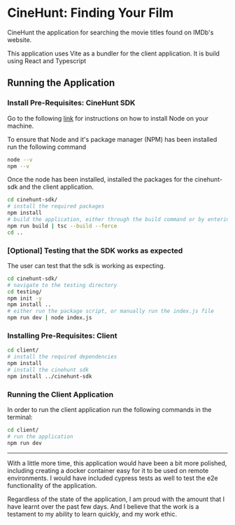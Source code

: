 # CineHunt: Finding Your Film

CineHunt the application for searching the movie titles found on IMDb's website.

This application uses Vite as a bundler for the client application.
It is build using React and Typescript

## Running the Application

### Install Pre-Requisites: CineHunt SDK
Go to the following [link](https://nodejs.org/en/download) for instructions on how to install Node on your machine. 

To ensure that Node and it's package manager (NPM) has been installed run the following command 

```bash
node --v
npm --v
```

Once the node has been installed, installed the packages for the cinehunt-sdk and the client application. 

```bash
cd cinehunt-sdk/
# install the required packages 
npm install 
# build the application, either through the build command or by entering the tsc compile command
npm run build | tsc --build --force
cd ..
```

### [Optional] Testing that the SDK works as expected
The user can test that the sdk is working as expecting. 

```bash 
cd cinehunt-sdk/ 
# navigate to the testing directory
cd testing/
npm init -y 
npm install ..
# either run the package script, or manually run the index.js file
npm run dev | node index.js 
```

### Installing Pre-Requisites: Client
```bash
cd client/ 
# install the required dependencies
npm install 
# install the cinehunt sdk
npm install ../cinehunt-sdk 
```

### Running the Client Application
In order to run the client application run the following commands in the terminal: 
```bash 
cd client/ 
# run the application 
npm run dev
```
___
With a little more time, this application would have been a bit more polished, including creating a docker container easy for it to be used on remote environments. I would have included cypress tests as well to test the e2e functionality of the application.

Regardless of the state of the application, I am proud with the amount that I have learnt over the past few days. And I believe that the work is a testament to my ability to learn quickly, and my work ethic. 